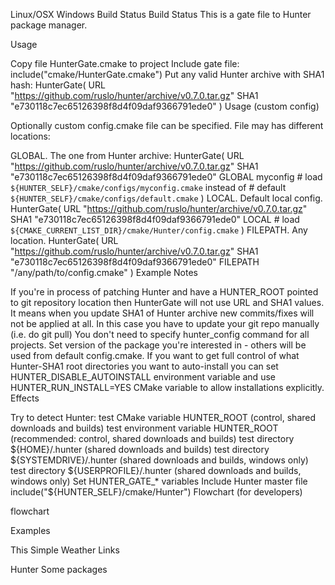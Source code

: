 Linux/OSX	Windows
Build Status	Build Status
This is a gate file to Hunter package manager.

Usage

Copy file HunterGate.cmake to project
Include gate file: include("cmake/HunterGate.cmake")
Put any valid Hunter archive with SHA1 hash:
HunterGate(
    URL "https://github.com/ruslo/hunter/archive/v0.7.0.tar.gz"
    SHA1 "e730118c7ec65126398f8d4f09daf9366791ede0"
)
Usage (custom config)

Optionally custom config.cmake file can be specified. File may has different locations:

GLOBAL. The one from Hunter archive:
HunterGate(
    URL "https://github.com/ruslo/hunter/archive/v0.7.0.tar.gz"
    SHA1 "e730118c7ec65126398f8d4f09daf9366791ede0"
    GLOBAL myconfig
        # load `${HUNTER_SELF}/cmake/configs/myconfig.cmake` instead of
        # default `${HUNTER_SELF}/cmake/configs/default.cmake`
)
LOCAL. Default local config.
HunterGate(
    URL "https://github.com/ruslo/hunter/archive/v0.7.0.tar.gz"
    SHA1 "e730118c7ec65126398f8d4f09daf9366791ede0"
    LOCAL # load `${CMAKE_CURRENT_LIST_DIR}/cmake/Hunter/config.cmake`
)
FILEPATH. Any location.
HunterGate(
    URL "https://github.com/ruslo/hunter/archive/v0.7.0.tar.gz"
    SHA1 "e730118c7ec65126398f8d4f09daf9366791ede0"
    FILEPATH "/any/path/to/config.cmake"
)
Example
Notes

If you're in process of patching Hunter and have a HUNTER_ROOT pointed to git repository location then HunterGate will not use URL and SHA1 values. It means when you update SHA1 of Hunter archive new commits/fixes will not be applied at all. In this case you have to update your git repo manually (i.e. do git pull)
You don't need to specify hunter_config command for all projects. Set version of the package you're interested in - others will be used from default config.cmake.
If you want to get full control of what Hunter-SHA1 root directories you want to auto-install you can set HUNTER_DISABLE_AUTOINSTALL environment variable and use HUNTER_RUN_INSTALL=YES CMake variable to allow installations explicitly.
Effects

Try to detect Hunter:
test CMake variable HUNTER_ROOT (control, shared downloads and builds)
test environment variable HUNTER_ROOT (recommended: control, shared downloads and builds)
test directory ${HOME}/.hunter (shared downloads and builds)
test directory ${SYSTEMDRIVE}/.hunter (shared downloads and builds, windows only)
test directory ${USERPROFILE}/.hunter (shared downloads and builds, windows only)
Set HUNTER_GATE_* variables
Include Hunter master file include("${HUNTER_SELF}/cmake/Hunter")
Flowchart (for developers)

flowchart

Examples

This
Simple
Weather
Links

Hunter
Some packages
